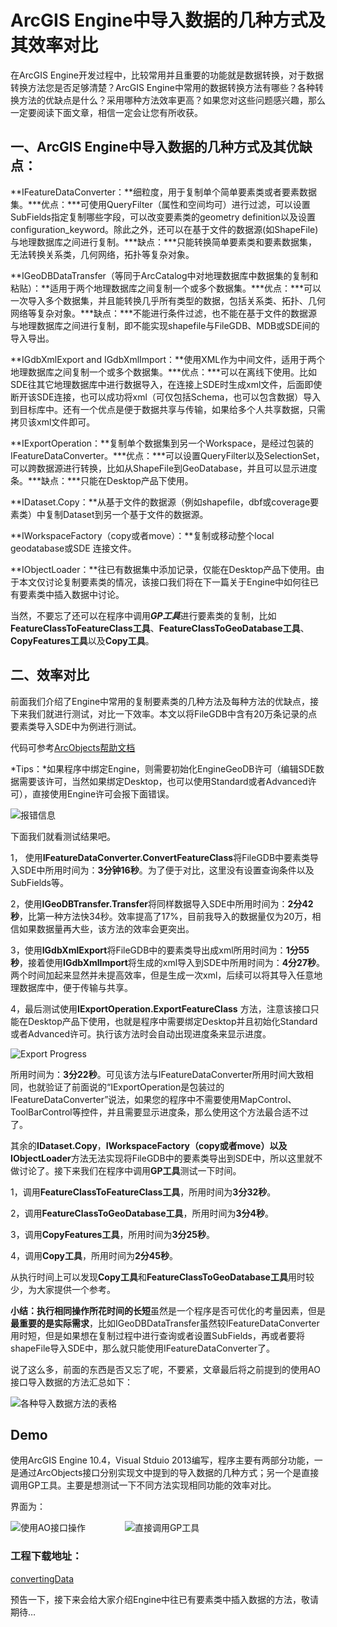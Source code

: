 # ArcGIS Engine中导入数据的几种方式及其效率对比

在ArcGIS Engine开发过程中，比较常用并且重要的功能就是数据转换，对于数据转换方法您是否足够清楚？ArcGIS Engine中常用的数据转换方法有哪些？各种转换方法的优缺点是什么？采用哪种方法效率更高？如果您对这些问题感兴趣，那么一定要阅读下面文章，相信一定会让您有所收获。

## 一、ArcGIS Engine中导入数据的几种方式及其优缺点：

**IFeatureDataConverter：**细粒度，用于复制单个简单要素类或者要素数据集。***优点：***可使用QueryFilter（属性和空间均可）进行过滤，可以设置SubFields指定复制哪些字段，可以改变要素类的geometry definition以及设置configuration_keyword。除此之外，还可以在基于文件的数据源(如ShapeFile)与地理数据库之间进行复制。***缺点：***只能转换简单要素类和要素数据集，无法转换关系类，几何网络，拓扑等复杂对象。

**IGeoDBDataTransfer（等同于ArcCatalog中对地理数据库中数据集的复制和粘贴）：**适用于两个地理数据库之间复制一个或多个数据集。***优点：***可以一次导入多个数据集，并且能转换几乎所有类型的数据，包括关系类、拓扑、几何网络等复杂对象。***缺点：***不能进行条件过滤，也不能在基于文件的数据源与地理数据库之间进行复制，即不能实现shapefile与FileGDB、MDB或SDE间的导入导出。

**IGdbXmlExport and IGdbXmlImport：**使用XML作为中间文件，适用于两个地理数据库之间复制一个或多个数据集。***优点：***可以在离线下使用。比如SDE往其它地理数据库中进行数据导入，在连接上SDE时生成xml文件，后面即使断开该SDE连接，也可以成功将xml（可仅包括Schema，也可以包含数据）导入到目标库中。还有一个优点是便于数据共享与传输，如果给多个人共享数据，只需拷贝该xml文件即可。

**IExportOperation：**复制单个数据集到另一个Workspace，是经过包装的IFeatureDataConverter。***优点：***可以设置QueryFilter以及SelectionSet，可以跨数据源进行转换，比如从ShapeFile到GeoDatabase，并且可以显示进度条。***缺点：***只能在Desktop产品下使用。

**IDataset.Copy：**从基于文件的数据源（例如shapefile，dbf或coverage要素类）中复制Dataset到另一个基于文件的数据源。

**IWorkspaceFactory（copy或者move）：**复制或移动整个local geodatabase或SDE 连接文件。

**IObjectLoader：**往已有数据集中添加记录，仅能在Desktop产品下使用。由于本文仅讨论复制要素类的情况，该接口我们将在下一篇关于Engine中如何往已有要素类中插入数据中讨论。

当然，不要忘了还可以在程序中调用***GP工具***进行要素类的复制，比如**FeatureClassToFeatureClass工具**、**FeatureClassToGeoDatabase工具**、**CopyFeatures工具**以及**Copy工具**。

## 二、效率对比

前面我们介绍了Engine中常用的复制要素类的几种方法及每种方法的优缺点，接下来我们就进行测试，对比一下效率。本文以将FileGDB中含有20万条记录的点要素类导入SDE中为例进行测试。

代码可参考[ArcObjects帮助文档](http://resources.arcgis.com/en/help/arcobjects-net/conceptualhelp/index.html#/Converting_and_transferring_data/0001000003rp000000/)

*Tips：*如果程序中绑定Engine，则需要初始化EngineGeoDB许可（编辑SDE数据需要该许可，当然如果绑定Desktop，也可以使用Standard或者Advanced许可），直接使用Engine许可会报下面错误。

![报错信息](http://img.blog.csdn.net/20170215105901076?watermark/2/text/aHR0cDovL2Jsb2cuY3Nkbi5uZXQveGlueWluZzE4MA==/font/5a6L5L2T/fontsize/400/fill/I0JBQkFCMA==/dissolve/70/gravity/SouthEast)

下面我们就看测试结果吧。

1， 使用**IFeatureDataConverter.ConvertFeatureClass**将FileGDB中要素类导入SDE中所用时间为：**3分钟16秒**。为了便于对比，这里没有设置查询条件以及SubFields等。

2，使用**IGeoDBTransfer.Transfer**将同样数据导入SDE中所用时间为：**2分42秒**，比第一种方法快34秒。效率提高了17%，目前我导入的数据量仅为20万，相信如果数据量再大些，该方法的效率会更突出。

3，使用**IGdbXmlExport**将FileGDB中的要素类导出成xml所用时间为：**1分55秒**，接着使用**IGdbXmlImport**将生成的xml导入到SDE中所用时间为：**4分27秒**。两个时间加起来显然并未提高效率，但是生成一次xml，后续可以将其导入任意地理数据库中，便于传输与共享。

4，最后测试使用**IExportOperation.ExportFeatureClass** 方法，注意该接口只能在Desktop产品下使用，也就是程序中需要绑定Desktop并且初始化Standard或者Advanced许可。执行该方法时会自动出现进度条来显示进度。

![Export Progress](http://img.blog.csdn.net/20170215110630799?watermark/2/text/aHR0cDovL2Jsb2cuY3Nkbi5uZXQveGlueWluZzE4MA==/font/5a6L5L2T/fontsize/400/fill/I0JBQkFCMA==/dissolve/70/gravity/SouthEast)

所用时间为：**3分22秒**。可见该方法与IFeatureDataConverter所用时间大致相同，也就验证了前面说的“IExportOperation是包装过的IFeatureDataConverter”说法，如果您的程序中不需要使用MapControl、ToolBarControl等控件，并且需要显示进度条，那么使用这个方法最合适不过了。

其余的**IDataset.Copy**，**IWorkspaceFactory（copy或者move）**以及**IObjectLoader**方法无法实现将FileGDB中的要素类导出到SDE中，所以这里就不做讨论了。接下来我们在程序中调用**GP工具**测试一下时间。

1，调用**FeatureClassToFeatureClass工具**，所用时间为**3分32秒**。

2，调用**FeatureClassToGeoDatabase工具**，所用时间为**3分4秒**。

3，调用**CopyFeatures工具**，所用时间为**3分25秒**。

4，调用**Copy工具**，所用时间为**2分45秒**。

从执行时间上可以发现**Copy工具**和**FeatureClassToGeoDatabase工具**用时较少，为大家提供一个参考。

**小结：**执行相同操作**所花时间的长短**虽然是一个程序是否可优化的考量因素，但是**最重要的是实际需求**，比如IGeoDBDataTransfer虽然较IFeatureDataConverter用时短，但是如果想在复制过程中进行查询或者设置SubFields，再或者要将shapeFile导入SDE中，那么就只能使用IFeatureDataConverter了。

说了这么多，前面的东西是否又忘了呢，不要紧，文章最后将之前提到的使用AO接口导入数据的方法汇总如下：

![各种导入数据方法的表格](http://img.blog.csdn.net/20170215134612780?watermark/2/text/aHR0cDovL2Jsb2cuY3Nkbi5uZXQveGlueWluZzE4MA==/font/5a6L5L2T/fontsize/400/fill/I0JBQkFCMA==/dissolve/70/gravity/SouthEast)

## Demo 

使用ArcGIS Engine 10.4，Visual Stduio 2013编写，程序主要有两部分功能，一是通过ArcObjects接口分别实现文中提到的导入数据的几种方式；另一个是直接调用GP工具。主要是想测试一下不同方法实现相同功能的效率对比。

界面为：

![使用AO接口操作](http://img.blog.csdn.net/20170215105459074?watermark/2/text/aHR0cDovL2Jsb2cuY3Nkbi5uZXQveGlueWluZzE4MA==/font/5a6L5L2T/fontsize/400/fill/I0JBQkFCMA==/dissolve/70/gravity/SouthEast)                ![直接调用GP工具](http://img.blog.csdn.net/20170215105542043?watermark/2/text/aHR0cDovL2Jsb2cuY3Nkbi5uZXQveGlueWluZzE4MA==/font/5a6L5L2T/fontsize/400/fill/I0JBQkFCMA==/dissolve/70/gravity/SouthEast)

### 工程下载地址：

[convertingData](https://github.com/xinying180/ConvertingData)

预告一下，接下来会给大家介绍Engine中往已有要素类中插入数据的方法，敬请期待…
